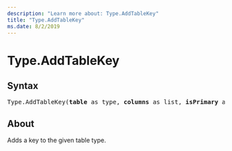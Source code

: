 ```yaml
---
description: "Learn more about: Type.AddTableKey"
title: "Type.AddTableKey"
ms.date: 8/2/2019
---
```

# Type.AddTableKey

## Syntax

<pre>
Type.AddTableKey(<b>table</b> as type, <b>columns</b> as list, <b>isPrimary</b> as logical) as type
</pre>
  
## About  
Adds a key to the given table type.
